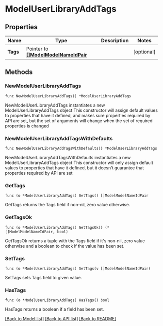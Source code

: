 # ModelUserLibraryAddTags

## Properties

Name | Type | Description | Notes
------------ | ------------- | ------------- | -------------
**Tags** | Pointer to [**[]ModelModelNameIdPair**](ModelModelNameIdPair.md) |  | [optional] 

## Methods

### NewModelUserLibraryAddTags

`func NewModelUserLibraryAddTags() *ModelUserLibraryAddTags`

NewModelUserLibraryAddTags instantiates a new ModelUserLibraryAddTags object
This constructor will assign default values to properties that have it defined,
and makes sure properties required by API are set, but the set of arguments
will change when the set of required properties is changed

### NewModelUserLibraryAddTagsWithDefaults

`func NewModelUserLibraryAddTagsWithDefaults() *ModelUserLibraryAddTags`

NewModelUserLibraryAddTagsWithDefaults instantiates a new ModelUserLibraryAddTags object
This constructor will only assign default values to properties that have it defined,
but it doesn't guarantee that properties required by API are set

### GetTags

`func (o *ModelUserLibraryAddTags) GetTags() []ModelModelNameIdPair`

GetTags returns the Tags field if non-nil, zero value otherwise.

### GetTagsOk

`func (o *ModelUserLibraryAddTags) GetTagsOk() (*[]ModelModelNameIdPair, bool)`

GetTagsOk returns a tuple with the Tags field if it's non-nil, zero value otherwise
and a boolean to check if the value has been set.

### SetTags

`func (o *ModelUserLibraryAddTags) SetTags(v []ModelModelNameIdPair)`

SetTags sets Tags field to given value.

### HasTags

`func (o *ModelUserLibraryAddTags) HasTags() bool`

HasTags returns a boolean if a field has been set.


[[Back to Model list]](../README.md#documentation-for-models) [[Back to API list]](../README.md#documentation-for-api-endpoints) [[Back to README]](../README.md)


